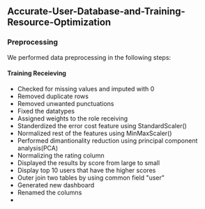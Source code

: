 ## Accurate-User-Database-and-Training-Resource-Optimization

### Preprocessing

We performed data preprocessing in the following steps:

#### Training Receieving

* Checked for missing values and imputed with 0
* Removed duplicate rows
* Removed unwanted punctuations
* Fixed the datatypes
* Assigned weights to the role receiving
* Standerdized the error cost feature using StandardScaler()
* Normalized rest of the features using MinMaxScaler()
* Performed dimantionality reduction using principal component analysis(PCA)
* Normalizing the rating column
* Displayed the results by score from large to small
* Display top 10 users that have the higher scores
* Outer join two tables by using common field "user"
* Generated new dashboard
* Renamed the columns
* 
  
